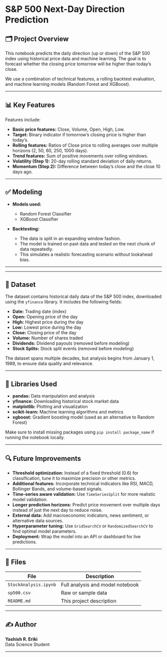 # S&P 500 Next-Day Direction Prediction

## 🗂️ Project Overview

This notebook predicts the daily direction (up or down) of the S&P 500 index using historical price data and machine learning. The goal is to forecast whether the closing price tomorrow will be higher than today’s close.

We use a combination of technical features, a rolling backtest evaluation, and machine learning models (Random Forest and XGBoost).

---

## 📊 Key Features

Features include:

- **Basic price features:** Close, Volume, Open, High, Low.
- **Target:** Binary indicator if tomorrow’s closing price is higher than today’s.
- **Rolling features:** Ratios of Close price to rolling averages over multiple horizons (2, 50, 60, 250, 1000 days).
- **Trend features:** Sum of positive movements over rolling windows.
- **Volatility (Step 1):** 20-day rolling standard deviation of daily returns.
- **Momentum (Step 2):** Difference between today’s close and the close 10 days ago.

---

## ✅ Modeling

- **Models used:**
  - Random Forest Classifier
  - XGBoost Classifier

- **Backtesting:**
  - The data is split in an expanding window fashion.
  - The model is trained on past data and tested on the next chunk of data repeatedly.
  - This simulates a realistic forecasting scenario without lookahead bias.

---

---

## 🧠 Dataset

The dataset contains historical daily data of the S&P 500 index, downloaded using the `yfinance` library. It includes the following fields:

- **Date:** Trading date (index)
- **Open:** Opening price of the day
- **High:** Highest price during the day
- **Low:** Lowest price during the day
- **Close:** Closing price of the day
- **Volume:** Number of shares traded
- **Dividends:** Dividend payouts (removed before modeling)
- **Stock Splits:** Stock split events (removed before modeling)

The dataset spans multiple decades, but analysis begins from January 1, 1989, to ensure data quality and relevance.

---

## 🧪 Libraries Used

- **pandas:** Data manipulation and analysis
- **yfinance:** Downloading historical stock market data
- **matplotlib:** Plotting and visualization
- **scikit-learn:** Machine learning algorithms and metrics
- **xgboost:** Gradient boosting model (used as an alternative to Random Forest)

Make sure to install missing packages using `pip install package_name` if running the notebook locally.

---

## 🔍 Future Improvements

- **Threshold optimization:** Instead of a fixed threshold (0.6) for classification, tune it to maximize precision or other metrics.
- **Additional features:** Incorporate technical indicators like RSI, MACD, Bollinger Bands, and volume-based signals.
- **Time-series aware validation:** Use `TimeSeriesSplit` for more realistic model validation.
- **Longer prediction horizons:** Predict price movement over multiple days instead of just the next day to reduce noise.
- **External data:** Add macroeconomic indicators, news sentiment, or alternative data sources.
- **Hyperparameter tuning:** Use `GridSearchCV` or `RandomizedSearchCV` to find optimal model parameters.
- **Deployment:** Wrap the model into an API or dashboard for live predictions.

---

## 📁 Files

| File | Description |
|------|-------------|
| `StockAnalysis.ipynb` | Full analysis and model notebook |
| `sp500.csv`       | Raw or sample data |
| `README.md`              | This project description |


---

## ✍️ Author

**Yashish R. Eriki**  
Data Science Student

---


